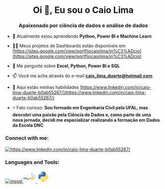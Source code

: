 <h1 align="center">Oi 👋, Eu sou o Caio Lima</h1>
<h3 align="center">Apaixonado por ciência de dados e análise de dados</h3>

- 🌱 Atualmente estou aprendendo **Python, Power BI e Machine Learn**

- 👨‍💻 Meus projetos de Dashboards estão disponíveis em [https://sites.google.com/view/portfliocaiolima/in%C3%ADcio](https://sites.google.com/view/portfliocaiolima/in%C3%ADcio)

- 💬 Me pergunte sobre **Excel, Python, Power BI e SQL**

- 📫 Você me acha através do e-mail **caio_lima_duarte@hotmail.com**

- 📄 Aqui estão minhas habilidades [https://www.linkedin.com/in/caio-lima-duarte-b0ab55267/](https://www.linkedin.com/in/caio-lima-duarte-b0ab55267/)

- ⚡ Fato curioso: **Sou formado em Engenharia Civil pela UFAL, mas descobri uma paixão pela Ciência de Dados e, como parte de uma nova jornada, decidi me especializar realizando a formação em Dados da Escola DNC**

<h3 align="left">Connect with me:</h3>
<p align="left">
<a href="https://linkedin.com/in/https://www.linkedin.com/in/caio-lima-duarte-b0ab55267/" target="blank"><img align="center" src="https://raw.githubusercontent.com/rahuldkjain/github-profile-readme-generator/master/src/images/icons/Social/linked-in-alt.svg" alt="https://www.linkedin.com/in/caio-lima-duarte-b0ab55267/" height="30" width="40" /></a>
</p>

<h3 align="left">Languages and Tools:</h3>
<p align="left"> <a href="https://www.microsoft.com/en-us/sql-server" target="_blank" rel="noreferrer"> <img src="https://www.svgrepo.com/show/303229/microsoft-sql-server-logo.svg" alt="mssql" width="40" height="40"/> </a> <a href="https://www.mysql.com/" target="_blank" rel="noreferrer"> <img src="https://raw.githubusercontent.com/devicons/devicon/master/icons/mysql/mysql-original-wordmark.svg" alt="mysql" width="40" height="40"/> </a> <a href="https://www.python.org" target="_blank" rel="noreferrer"> <img src="https://raw.githubusercontent.com/devicons/devicon/master/icons/python/python-original.svg" alt="python" width="40" height="40"/> </a> </p>

<!---
- 👋 Hi, I’m @caiolima159
- 👀 I’m interested in ...
- 🌱 I’m currently learning ...
- 💞️ I’m looking to collaborate on ...
- 📫 How to reach me ...


caiolima159/caiolima159 is a ✨ special ✨ repository because its `README.md` (this file) appears on your GitHub profile.
You can click the Preview link to take a look at your changes.
--->
